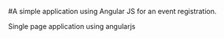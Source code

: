 #A simple application using Angular JS for an event registration.

Single page application using angularjs
